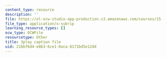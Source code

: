 ```yaml
---
content_type: resource
description: ''
file: https://ol-ocw-studio-app-production.s3.amazonaws.com/courses/15-031j-energy-decisions-markets-and-policies-spring-2012/21bbf6d4e8b36ce10aca6171bd5e124d_d-sBKShO90.srt
file_type: application/x-subrip
learning_resource_types: []
ocw_type: OCWFile
resourcetype: Other
title: 3play caption file
uid: 21bbf6d4-e8b3-6ce1-0aca-6171bd5e124d
---
```

